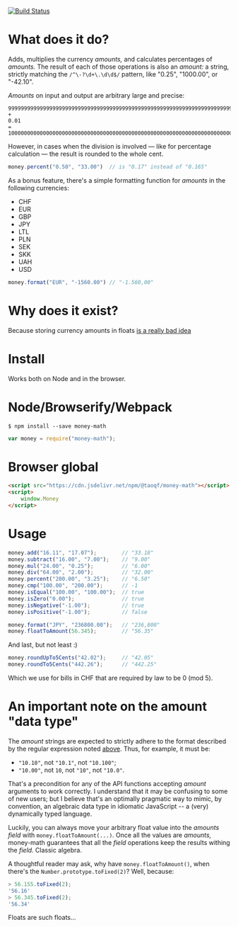 [![Build Status](https://travis-ci.org/ikr/money-math.svg?branch=master)](https://travis-ci.org/ikr/money-math)

# What does it do?

Adds, multiplies the currency _amounts,_ and calculates percentages of _amounts._ The result of
each of those operations is also an _amount:_ a string, strictly matching the `/^\-?\d+\.\d\d$/`
pattern, like "0.25", "1000.00", or "-42.10".

_Amounts_ on input and output are arbitrary large and precise:

    99999999999999999999999999999999999999999999999999999999999999999999999999999999.99
    +
    0.01
    =
    100000000000000000000000000000000000000000000000000000000000000000000000000000000.00

However, in cases when the division is involved — like for percentage calculation — the result is
rounded to the whole cent.

```javascript
money.percent("0.50", "33.00")  // is "0.17" instead of "0.165"
```

As a bonus feature, there's a simple formatting function for _amounts_ in the following currencies:

  * CHF
  * EUR
  * GBP
  * JPY
  * LTL
  * PLN
  * SEK
  * SKK
  * UAH
  * USD

```javascript
money.format("EUR", "-1560.00") // "-1.560,00"
```

# Why does it exist?

Because storing currency amounts in floats [is a really bad idea](http://stackoverflow.com/questions/3730019/why-not-use-double-or-float-to-represent-currency)

# Install

Works both on Node and in the browser.

# Node/Browserify/Webpack

    $ npm install --save money-math

```javascript
var money = require("money-math");
```

# Browser global

```html
<script src="https://cdn.jsdelivr.net/npm/@taoqf/money-math"></script>
<script>
    window.Money
</script>
```

# Usage

```javascript
money.add("16.11", "17.07");        // "33.18"
money.subtract("16.00", "7.00");    // "9.00"
money.mul("24.00", "0.25");         // "6.00"
money.div("64.00", "2.00");         // "32.00"
money.percent("200.00", "3.25");    // "6.50"
money.cmp("100.00", "200.00");      // -1
money.isEqual("100.00", "100.00");  // true
money.isZero("0.00");               // true
money.isNegative("-1.00");          // true
money.isPositive("-1.00");          // false

money.format("JPY", "236800.00");   // "236,800"
money.floatToAmount(56.345);        // "56.35"
```

And last, but not least :)

```javascript
money.roundUpTo5Cents("42.02");     // "42.05"
money.roundTo5Cents("442.26");      // "442.25"
```

Which we use for bills in CHF that are required by law to be 0 (mod 5).

# An important note on the amount "data type"

The _amount_ strings are expected to strictly adhere to the format described by the regular
expression noted [above](#what-does-it-do). Thus, for example, it must be:

* `"10.10"`, not `"10.1"`, not `"10.100"`;
* `"10.00"`, not `10`, not `"10"`, not `"10.0"`.

That's a precondition for any of the API functions accepting _amount_ arguments to work correctly. I
understand that it may be confusing to some of new users; but I believe that's an optimally
pragmatic way to mimic, by convention, an algebraic data type in idiomatic JavaScript -- a (very)
dynamically typed language.

Luckily, you can always move your arbitrary float value into the _amounts field_ with
`money.floatToAmount(...)`. Once all the values are _amounts,_ money-math guarantees that all the
_field_ operations keep the results withing the _field._ Classic algebra.

A thoughtful reader may ask, why have `money.floatToAmount()`, when there's the
`Number.prototype.toFixed(2)`? Well, because:

```javascript
> 56.155.toFixed(2);
'56.16'
> 56.345.toFixed(2);
'56.34'
```

Floats are such floats...
